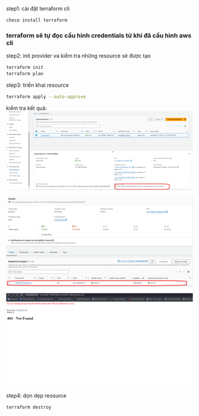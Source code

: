 step1: cài đặt terraform cli
```bash
choco install terraform
```
### terraform sẽ tự đọc cấu hình credentials từ khi đã cấu hình aws cli

step2: init provider va kiểm tra những resource sẽ được tạo

```bash
terraform init
terraform plan
```

step3: triển khai resource
```bash
terraform apply --auto-approve
```

kiểm tra kết quả:
![image](./images/image1.png)

![image](./images/image.png)

![image](./images/image2.png)

step4: dọn dẹp reosurce

```bash
terraform destroy
```

